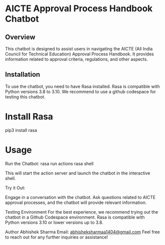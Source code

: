 # AICTE Approval Process Handbook Chatbot

## Overview

This chatbot is designed to assist users in navigating the AICTE (All India Council for Technical Education) Approval Process Handbook. It provides information related to approval criteria, regulations, and other aspects.

## Installation

To use the chatbot, you need to have Rasa installed. Rasa is compatible with Python versions 3.8 to 3.10. We recommend to use a github codespace for testing this chatbot.

# Install Rasa
pip3 install rasa

# Usage
Run the Chatbot:
rasa run actions
rasa shell

This will start the action server and launch the chatbot in the interactive shell.

Try it Out:

Engage in a conversation with the chatbot. Ask questions related to AICTE approval processes, and the chatbot will provide relevant information.

Testing Environment
For the best experience, we recommend trying out the chatbot in a Github Codespace environment. Rasa is compatible with Python versions 3.10 or lower versions up to 3.8.

Author
Abhishek Sharma
Email: abhisheksharmaa1404@gmail.com
Feel free to reach out for any further inquiries or assistance!

